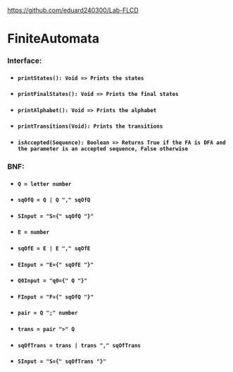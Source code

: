 https://github.com/eduard240300/Lab-FLCD

# FiniteAutomata

### Interface: 
-	#### `printStates(): Void => Prints the states`
-	#### `printFinalStates(): Void => Prints the final states`
-	#### `printAlphabet(): Void => Prints the alphabet`
-	#### `printTransitions(Void): Prints the transitions`
-	#### `isAccepted(Sequence): Boolean => Returns True if the FA is DFA and the parameter is an accepted sequence, False otherwise`
	
### BNF: 
-	#### `Q = letter number`
-	#### `sqOfQ = Q | Q "," sqOfQ`
-	#### `SInput = "S={" sqOfQ "}"`
-	#### `E = number`
-	#### `sqOfE = E | E "," sqOfE`
-	#### `EInput = "E={" sqOfE "}"`
-	#### `Q0Input = "q0={" Q "}"`
-	#### `FInput = "F={" sqOfQ "}"`
-	#### `pair = Q ";" number`
-	#### `trans = pair ">" Q`
-	#### `sqOfTrans = trans | trans "," sqOfTrans`
-	#### `SInput = "S={" sqOfTrans "}"`
